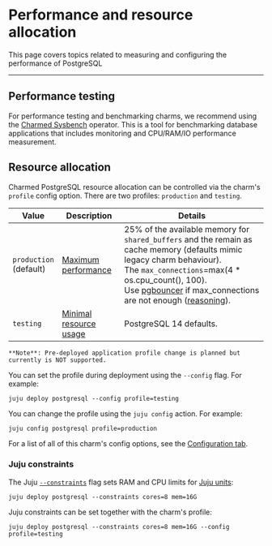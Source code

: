 # Performance and resource allocation

This page covers topics related to measuring and configuring the performance of PostgreSQL

---

## Performance testing
For performance testing and benchmarking charms, we recommend using the [Charmed Sysbench](https://charmhub.io/sysbench) operator. This is a tool for benchmarking database applications that includes monitoring and CPU/RAM/IO performance measurement.

## Resource allocation
Charmed PostgreSQL resource allocation can be controlled via the charm's `profile` config option. There are two profiles: `production` and `testing`. 

|Value|Description|Details|
| --- | --- | ----- |
|`production`<br>(default)|[Maximum performance](https://github.com/canonical/postgresql-operator/blob/main/lib/charms/postgresql_k8s/v0/postgresql.py#L437-L446)| 25% of the available memory for `shared_buffers` and the remain as cache memory (defaults mimic legacy charm behaviour).<br/>The `max_connections`=max(4 * os.cpu_count(), 100).<br/> Use [pgbouncer](https://charmhub.io/pgbouncer?channel=1/stable) if max_connections are not enough ([reasoning](https://www.percona.com/blog/scaling-postgresql-with-pgbouncer-you-may-need-a-connection-pooler-sooner-than-you-expect/)).|
|`testing`|[Minimal resource usage](https://github.com/canonical/postgresql-operator/blob/main/lib/charms/postgresql_k8s/v0/postgresql.py#L437-L446)|  PostgreSQL 14 defaults. |

```{caution}
**Note**: Pre-deployed application profile change is planned but currently is NOT supported.
```

You can set the profile during deployment using the `--config` flag. For example:
```text
juju deploy postgresql --config profile=testing
```
You can change the profile using the `juju config` action. For example:
```text
juju config postgresql profile=production
```
For a list of all of this charm's config options, see the [Configuration tab](https://charmhub.io/postgresql/configure#profile).

### Juju constraints

The Juju [`--constraints`](https://juju.is/docs/juju/constraint) flag sets RAM and CPU limits for [Juju units](https://juju.is/docs/juju/unit):

```text
juju deploy postgresql --constraints cores=8 mem=16G
```

Juju constraints can be set together with the charm's profile:

```text
juju deploy postgresql --constraints cores=8 mem=16G --config profile=testing
```

